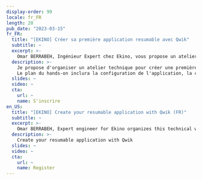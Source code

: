 ```yaml
---
display-order: 99
locale: fr_FR
length: 20
pub_date: "2023-03-15"
fr_FR:
  title: "[EKINO] Créer sa première application resumable avec Qwik"
  subtitle: ~
  excerpt: >-
    Omar BERRABEH, Ingénieur Expert chez Ekino, vous propose un atelier technique pour créer une première application resumable avec Qwik.
  description: >-
    Je propose d'organiser un atelier technique pour créer une première application resumable avec Qwik. 
    Le plan du hands-on inclura la configuration de l'application, la création du premier composant, le lazyloading d'un micro-code, la construction d'une application SPA, l'envoi de données et l'implémentation de l'authentification.
  slides: ~
  video: ~
  cta:
    url: ~
    name: S'inscrire
en_US:
  title: "[EKINO] Create your resumable application with Qwik (FR)"
  subtitle: ~
  excerpt: >-
    Omar BERRABEH, Expert engineer for Ekino organizes this technical workshow : create your resumable application with Qwik
  description: >-
    Create your resumable application with Qwik
  slides: ~
  video: ~
  cta:
    url: ~
    name: Register
---
```

